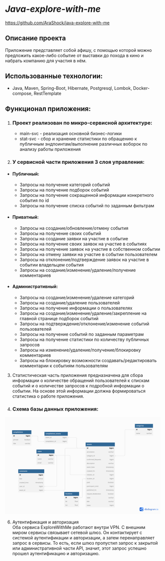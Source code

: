 # *Java-explore-with-me*

https://github.com/AraShock/java-explore-with-me

Описание проекта
-
Приложение представляет собой афишу, с помощью которой можно предложить какое-либо событие от выставки до похода в кино
и набрать компанию для участия в нём.

Использованные технологии:
-

- Java, Maven, Spring-Boot, Hibernate, Postgresql, Lombok, Docker-compose, RestTemplate

Функционал приложения:
-

1.  ### Проект реализован по микро-сервисной архитектуре:
    * main-svc - реализация основной бизнес-логики
    * stat-svc - сбор и хранение статистики по обращению к публичным эндпоинтам/выполнение различных воборок по
      анализу работы приложения

2.  ### У сервисной части приложения 3 слоя управления:

* #### Публичный:
    * Запросы на получение категорий событий
    * Запросы на получение подборок событий
    * Запросы на получение сокращенной информации конкретного события по id
    * Запросы на получение списка событий по заданным фильтрам
* #### Приватный:
    * Запросы на создание/обновление/отмену события
    * Запросы на получение своих событий
    * Запросы на создание заявки на участие в событие
    * Запросы на получение своих заявок на участие в событиях
    * Запросы на получение заявок на участие в собственном событии
    * Запросы на отмену заявки на участие в событии пользователем
    * Запросы на отклонение/подтверждение заявок на участие в событии владельцем события
    * Запросы на создание/изменение/удаление/получение комментариев
* #### Административный:
    * Запросы на создание/изменение/удаление категорий
    * Запросы на создание/удаление пользователей
    * Запросы на получение информации о пользователях
    * Запросы на создание/изменение/удаление/закрепление на главной странице подборок событий
    * Запросы на подтверждение/отклонение/изменение событий пользователей
    * Запросы на получение событий по заданным параметрам
    * Запросы на получение статистики по количеству публичных запросов
    * Запросы на изменение/удаление/получение/блокировку комментариев
    * Запросы на блокировку возможности создавать/редактировать комментарии к событиям пользователям

3.  Статистическая часть приложения предназначена для сбора информации о количестве обращений пользователей к спискам
    событий и о количестве запросов к подробной информации о событии. На основе этой информации
    должна формироваться статистика о работе приложения.

4. ### Схема базы данных приложения:

![ER_diagram_for_explore-with-me](/assets/images/ExploreWithMe.png)

6. Аутентификация и авторизация  
   Оба сервиса ExploreWithMe работают внутри VPN. С внешним миром сервисы связывает сетевой шлюз.
   Он контактирует с системой аутентификации и авторизации, а затем перенаправляет запрос в сервисы.
   То есть, если шлюз пропустил запрос к закрытой или административной части API, значит,
   этот запрос успешно прошел аутентификацию и авторизацию.